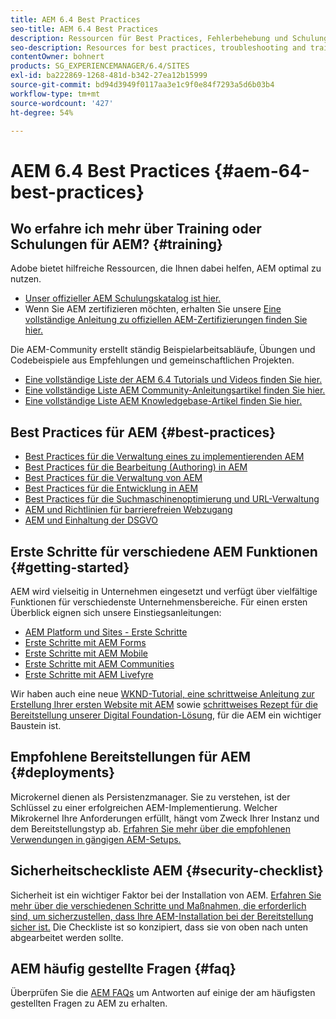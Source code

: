 ```yaml
---
title: AEM 6.4 Best Practices
seo-title: AEM 6.4 Best Practices
description: Ressourcen für Best Practices, Fehlerbehebung und Schulungen für AEM 6.4
seo-description: Resources for best practices, troubleshooting and training for AEM 6.4
contentOwner: bohnert
products: SG_EXPERIENCEMANAGER/6.4/SITES
exl-id: ba222869-1268-481d-b342-27ea12b15999
source-git-commit: bd94d3949f0117aa3e1c9f0e84f7293a5d6b03b4
workflow-type: tm+mt
source-wordcount: '427'
ht-degree: 54%

---
```


# AEM 6.4 Best Practices {#aem-64-best-practices}

## Wo erfahre ich mehr über Training oder Schulungen für AEM? {#training}

Adobe bietet hilfreiche Ressourcen, die Ihnen dabei helfen, AEM optimal zu nutzen.

* [Unser offizieller AEM Schulungskatalog ist hier.](https://training.adobe.com/training/current-courses.html#solution=adobeExperienceManager&amp;p=1)
* Wenn Sie AEM zertifizieren möchten, erhalten Sie unsere [Eine vollständige Anleitung zu offiziellen AEM-Zertifizierungen finden Sie hier.](https://training.adobe.com/certification/exams.html#p=1&amp;solution=adobeExperienceManager)

Die AEM-Community erstellt ständig Beispielarbeitsabläufe, Übungen und Codebeispiele aus Empfehlungen und gemeinschaftlichen Projekten.

* [Eine vollständige Liste der AEM 6.4 Tutorials und Videos finden Sie hier.](https://helpx.adobe.com/experience-manager/kt/index/aem-6-4-videos.html)
* [Eine vollständige Liste AEM Community-Anleitungsartikel finden Sie hier.](https://helpx.adobe.com/de/experience-manager/topics/how-to.html)
* [Eine vollständige Liste AEM Knowledgebase-Artikel finden Sie hier.](https://helpx.adobe.com/de/experience-manager/kb/index/full_kb_list.html)

## Best Practices für AEM {#best-practices}

* [Best Practices für die Verwaltung eines zu implementierenden AEM](/help/managing/best-practices.md)
* [Best Practices für die Bearbeitung (Authoring) in AEM](/help/sites-authoring/best-practices.md)
* [Best Practices für die Verwaltung von AEM](/help/sites-administering/administer-best-practices.md)
* [Best Practices für die Entwicklung in AEM](/help/sites-developing/best-practices.md)
* [Best Practices für die Suchmaschinenoptimierung und URL-Verwaltung](/help/managing/seo-and-url-management.md)
* [AEM und Richtlinien für barrierefreien Webzugang](/help/managing/web-accessibility.md)
* [AEM und Einhaltung der DSGVO](/help/managing/data-protection-and-privacy.md)

## Erste Schritte für verschiedene AEM Funktionen {#getting-started}

AEM wird vielseitig in Unternehmen eingesetzt und verfügt über vielfältige Funktionen für verschiedenste Unternehmensbereiche. Für einen ersten Überblick eignen sich unsere Einstiegsanleitungen:

* [AEM Platform und Sites - Erste Schritte](/help/sites-deploying/deploy.md#getting-started)
* [Erste Schritte mit AEM Forms](/help/forms/using/introduction-aem-forms.md)
* [Erste Schritte mit AEM Mobile](/help/mobile/getting-started-aem-mobile.md)
* [Erste Schritte mit AEM Communities](/help/communities/getting-started.md)
* [Erste Schritte mit AEM Livefyre](https://answers.livefyre.com/developers/getting-started/)

Wir haben auch eine neue [WKND-Tutorial, eine schrittweise Anleitung zur Erstellung Ihrer ersten Website mit AEM](https://docs.adobe.com/content/help/de-DE/experience-manager-learn/getting-started-wknd-tutorial-develop/overview.html) sowie [schrittweises Rezept für die Bereitstellung unserer Digital Foundation-Lösung](https://helpx.adobe.com/marketing-cloud/how-to/digital-foundation.html), für die AEM ein wichtiger Baustein ist.

## Empfohlene Bereitstellungen für AEM {#deployments}

Microkernel dienen als Persistenzmanager. Sie zu verstehen, ist der Schlüssel zu einer erfolgreichen AEM-Implementierung. Welcher Mikrokernel Ihre Anforderungen erfüllt, hängt vom Zweck Ihrer Instanz und dem Bereitstellungstyp ab. [Erfahren Sie mehr über die empfohlenen Verwendungen in gängigen AEM-Setups.](/help/sites-deploying/recommended-deploys.md)

## Sicherheitscheckliste AEM {#security-checklist}

Sicherheit ist ein wichtiger Faktor bei der Installation von AEM. [Erfahren Sie mehr über die verschiedenen Schritte und Maßnahmen, die erforderlich sind, um sicherzustellen, dass Ihre AEM-Installation bei der Bereitstellung sicher ist.](/help/sites-administering/security-checklist.md) Die Checkliste ist so konzipiert, dass sie von oben nach unten abgearbeitet werden sollte.

## AEM häufig gestellte Fragen {#faq}

Überprüfen Sie die [AEM FAQs](/help/sites-administering/aem-faqs.md) um Antworten auf einige der am häufigsten gestellten Fragen zu AEM zu erhalten.
